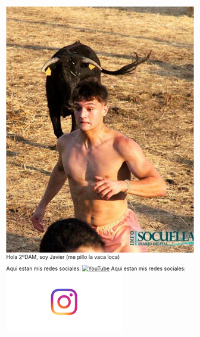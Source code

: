 ![En la fukin feria](foto2.jpeg) Hola 2ºDAM, soy Javier (me pillo la vaca loca)

Aqui estan mis redes sociales:
[![YouTube](https://img.shields.io/youtube/channel/subscribers/UCxPD7bsocoAMq8Dj18kmGyQ?style=social)](https://www.youtube.com/@IlloJuan_)
Aqui estan mis redes sociales:
[![Instagram](ig.png)](https://www.youtube.com/@IlloJuan_)

